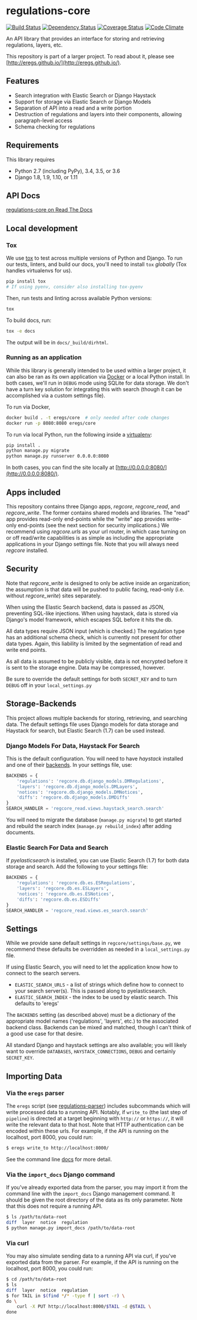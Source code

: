 regulations-core
================
[![Build Status](https://travis-ci.org/eregs/regulations-core.svg?branch=master)](https://travis-ci.org/eregs/regulations-core)
[![Dependency Status](https://gemnasium.com/badges/github.com/eregs/regulations-core.svg)](https://gemnasium.com/github.com/eregs/regulations-core)
[![Coverage Status](https://coveralls.io/repos/github/eregs/regulations-core/badge.svg?branch=master)](https://coveralls.io/github/eregs/regulations-core?branch=master)
[![Code Climate](https://codeclimate.com/github/eregs/regulations-core/badges/gpa.svg)](https://codeclimate.com/github/eregs/regulations-core)

An API library that provides an interface for storing and retrieving regulations,
layers, etc.

This repository is part of a larger project. To read about it, please see
[http://eregs.github.io/](http://eregs.github.io/).

## Features

* Search integration with Elastic Search or Django Haystack
* Support for storage via Elastic Search or Django Models
* Separation of API into a read and a write portion
* Destruction of regulations and layers into their components, allowing
  paragraph-level access
* Schema checking for regulations

## Requirements

This library requires
* Python 2.7 (including PyPy), 3.4, 3.5, or 3.6
* Django 1.8, 1.9, 1.10, or 1.11

## API Docs

[regulations-core on Read The Docs](http://regulations-core.readthedocs.org/en/latest/)

## Local development

### Tox

We use [tox](tox.readthedocs.io) to test across multiple versions of Python
and Django. To run our tests, linters, and build our docs, you'll need to
install `tox` *globally* (Tox handles virtualenvs for us).

```bash
pip install tox
# If using pyenv, consider also installing tox-pyenv
```

Then, run tests and linting across available Python versions:

```bash
tox
```

To build docs, run:

```bash
tox -e docs
```

The output will be in `docs/_build/dirhtml`.

### Running as an application

While this library is generally intended to be used within a larger project,
it can also be ran as its own application via
[Docker](https://www.docker.com/) or a local Python install. In both cases,
we'll run in `DEBUG` mode using SQLite for data storage. We don't have a turn
key solution for integrating this with search (though it can be accomplished
via a custom settings file).

To run via Docker, 
```bash
docker build . -t eregs/core  # only needed after code changes
docker run -p 8080:8080 eregs/core
```

To run via local Python, run the following inside a
[virtualenv](https://virtualenv.pypa.io/en/stable/):
```bash
pip install .
python manage.py migrate
python manage.py runserver 0.0.0.0:8080
```

In both cases, you can find the site locally at
[http://0.0.0.0:8080/](http://0.0.0.0:8080/).

## Apps included

This repository contains three Django apps, *regcore*, *regcore_read*, and
*regcore_write*. The former contains shared models and libraries. The "read"
app provides read-only end-points while the "write" app provides write-only
end-points (see the next section for security implications.) We recommend
using *regcore.urls* as your url router, in which case turning on or off
read/write capabilities is as simple as including the appropriate
applications in your Django settings file. Note that you will always need
*regcore* installed.


## Security

Note that *regcore_write* is designed to only be active inside an
organization; the assumption is that data will be pushed to public facing,
read-only (i.e. without *regcore_write*) sites separately.

When using the Elastic Search backend, data is passed as JSON, preventing
SQL-like injections. When using haystack, data is stored via Django's model
framework, which escapes SQL before it hits the db.

All data types require JSON input (which is checked.) The regulation type
has an additional schema check, which is currently not present for other
data types. Again, this liability is limited by the segmentation of read and
write end points.

As all data is assumed to be publicly visible, data is not encrypted before
it is sent to the storage engine. Data may be compressed, however.

Be sure to override the default settings for both `SECRET_KEY` and to
turn `DEBUG` off in your `local_settings.py`

## Storage-Backends

This project allows multiple backends for storing, retrieving, and searching
data. The default settings file uses Django models for data storage and
Haystack for search, but Elastic Search (1.7) can be used instead.

### Django Models For Data, Haystack For Search

This is the default configuration. You will need to have *haystack* installed
and one of their
[backends](http://django-haystack.readthedocs.io/en/master/backend_support.html).
In your settings file, use:

```python
BACKENDS = {
    'regulations': 'regcore.db.django_models.DMRegulations',
    'layers': 'regcore.db.django_models.DMLayers',
    'notices': 'regcore.db.django_models.DMNotices',
    'diffs': 'regcore.db.django_models.DMDiffs'
}
SEARCH_HANDLER = 'regcore_read.views.haystack_search.search'
```

You will need to migrate the database (`manage.py migrate`) to get started and
rebuild the search index (`manage.py rebuild_index`) after adding documents.

### Elastic Search For Data and Search

If *pyelasticsearch* is installed, you can use Elastic Search (1.7) for both
data storage and search. Add the following to your settings file:

```python
BACKENDS = {
    'regulations': 'regcore.db.es.ESRegulations',
    'layers': 'regcore.db.es.ESLayers',
    'notices': 'regcore.db.es.ESNotices',
    'diffs': 'regcore.db.es.ESDiffs'
}
SEARCH_HANDLER = 'regcore_read.views.es_search.search'
```


## Settings

While we provide sane default settings in `regcore/settings/base.py`, we
recommend these defaults be overridden as needed in a `local_settings.py` file.

If using Elastic Search, you will need to let the application know how to
connect to the search servers.

* `ELASTIC_SEARCH_URLS` - a list of strings which define how to connect
  to your search server(s). This is passed along to pyelasticsearch.
* `ELASTIC_SEARCH_INDEX` - the index to be used by elastic search. This
  defaults to 'eregs'

The `BACKENDS` setting (as described above) must be a dictionary of the
appropriate model names ('regulations', 'layers', etc.) to the associated
backend class. Backends can be mixed and matched, though I can't think of a
good use case for that desire.

All standard Django and haystack settings are also available; you will likely
want to override `DATABASES`, `HAYSTACK_CONNECTIONS`, `DEBUG` and certainly
`SECRET_KEY`.

##  Importing Data

### Via the `eregs` parser

The `eregs` script (see
[regulations-parser](http://github.com/eregs/regulations-parser)) includes
subcommands which will write processed data to a running API. Notably, if
`write_to` (the last step of `pipeline`) is directed at a target beginning
with `http://` or `https://`, it will write the relevant data to that host.
Note that HTTP authentication can be encoded within these urls. For example,
if the API is running on the localhost, port 8000, you could run:

```bash
$ eregs write_to http://localhost:8000/
```

See the command line
[docs](https://eregs-parser.readthedocs.io/en/latest/commandline.html) for
more detail.

### Via the `import_docs` Django command

If you've already exported data from the parser, you may import it from the
command line with the `import_docs` Django management command. It should be
given the root directory of the data as its only parameter. Note that this
does not require a running API.

```bash
$ ls /path/to/data-root
diff  layer  notice  regulation
$ python manage.py import_docs /path/to/data-root
```

### Via curl

You may also simulate sending data to a running API via curl, if you've
exported data from the parser. For example, if the API is running on the
localhost, port 8000, you could run:

```bash
$ cd /path/to/data-root
$ ls
diff  layer  notice  regulation
$ for TAIL in $(find */* -type f | sort -r) \
do \
    curl -X PUT http://localhost:8000/$TAIL -d @$TAIL \
done
```
